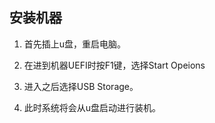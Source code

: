 ## 安装机器

1. 首先插上u盘，重启电脑。

2. 在进到机器UEFI时按F1键，选择Start Opeions

3. 进入之后选择USB Storage。

4. 此时系统将会从u盘启动进行装机。